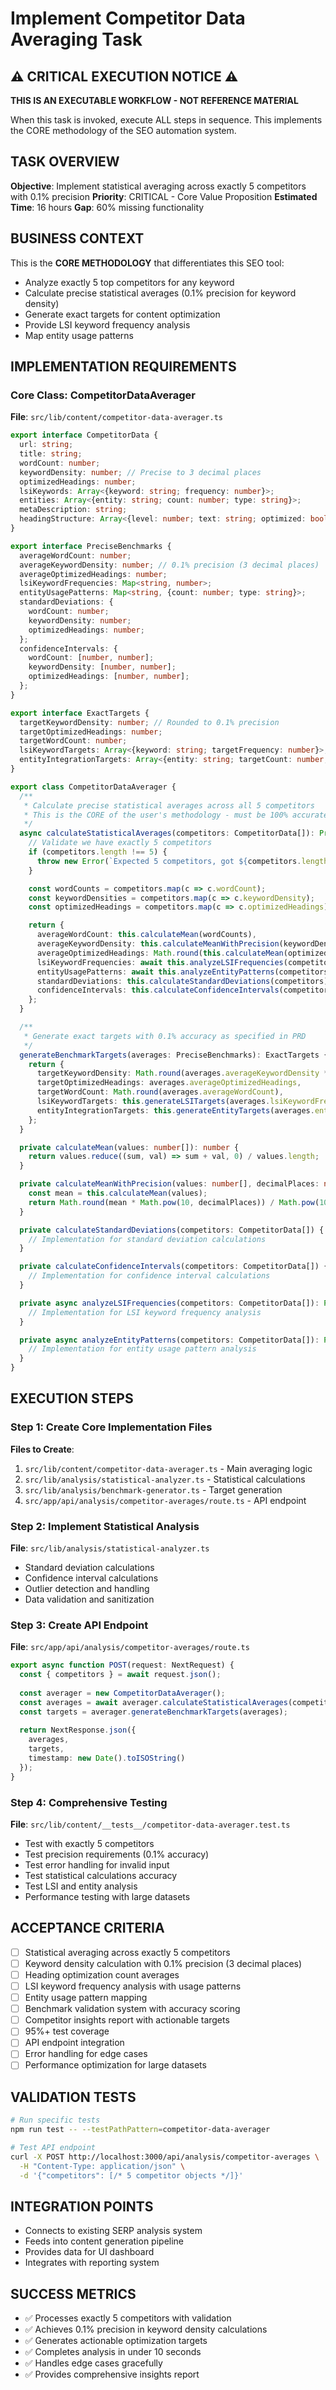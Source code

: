 # Implement Competitor Data Averaging Task

## ⚠️ CRITICAL EXECUTION NOTICE ⚠️

**THIS IS AN EXECUTABLE WORKFLOW - NOT REFERENCE MATERIAL**

When this task is invoked, execute ALL steps in sequence. This implements the CORE methodology of the SEO automation system.

## TASK OVERVIEW

**Objective**: Implement statistical averaging across exactly 5 competitors with 0.1% precision
**Priority**: CRITICAL - Core Value Proposition
**Estimated Time**: 16 hours
**Gap**: 60% missing functionality

## BUSINESS CONTEXT

This is the **CORE METHODOLOGY** that differentiates this SEO tool:
- Analyze exactly 5 top competitors for any keyword
- Calculate precise statistical averages (0.1% precision for keyword density)
- Generate exact targets for content optimization
- Provide LSI keyword frequency analysis
- Map entity usage patterns

## IMPLEMENTATION REQUIREMENTS

### Core Class: CompetitorDataAverager

**File**: `src/lib/content/competitor-data-averager.ts`

```typescript
export interface CompetitorData {
  url: string;
  title: string;
  wordCount: number;
  keywordDensity: number; // Precise to 3 decimal places
  optimizedHeadings: number;
  lsiKeywords: Array<{keyword: string; frequency: number}>;
  entities: Array<{entity: string; count: number; type: string}>;
  metaDescription: string;
  headingStructure: Array<{level: number; text: string; optimized: boolean}>;
}

export interface PreciseBenchmarks {
  averageWordCount: number;
  averageKeywordDensity: number; // 0.1% precision (3 decimal places)
  averageOptimizedHeadings: number;
  lsiKeywordFrequencies: Map<string, number>;
  entityUsagePatterns: Map<string, {count: number; type: string}>;
  standardDeviations: {
    wordCount: number;
    keywordDensity: number;
    optimizedHeadings: number;
  };
  confidenceIntervals: {
    wordCount: [number, number];
    keywordDensity: [number, number];
    optimizedHeadings: [number, number];
  };
}

export interface ExactTargets {
  targetKeywordDensity: number; // Rounded to 0.1% precision
  targetOptimizedHeadings: number;
  targetWordCount: number;
  lsiKeywordTargets: Array<{keyword: string; targetFrequency: number}>;
  entityIntegrationTargets: Array<{entity: string; targetCount: number; type: string}>;
}

export class CompetitorDataAverager {
  /**
   * Calculate precise statistical averages across all 5 competitors
   * This is the CORE of the user's methodology - must be 100% accurate
   */
  async calculateStatisticalAverages(competitors: CompetitorData[]): Promise<PreciseBenchmarks> {
    // Validate we have exactly 5 competitors
    if (competitors.length !== 5) {
      throw new Error(`Expected 5 competitors, got ${competitors.length}`);
    }

    const wordCounts = competitors.map(c => c.wordCount);
    const keywordDensities = competitors.map(c => c.keywordDensity);
    const optimizedHeadings = competitors.map(c => c.optimizedHeadings);

    return {
      averageWordCount: this.calculateMean(wordCounts),
      averageKeywordDensity: this.calculateMeanWithPrecision(keywordDensities, 3), // 0.001 precision
      averageOptimizedHeadings: Math.round(this.calculateMean(optimizedHeadings)),
      lsiKeywordFrequencies: await this.analyzeLSIFrequencies(competitors),
      entityUsagePatterns: await this.analyzeEntityPatterns(competitors),
      standardDeviations: this.calculateStandardDeviations(competitors),
      confidenceIntervals: this.calculateConfidenceIntervals(competitors)
    };
  }

  /**
   * Generate exact targets with 0.1% accuracy as specified in PRD
   */
  generateBenchmarkTargets(averages: PreciseBenchmarks): ExactTargets {
    return {
      targetKeywordDensity: Math.round(averages.averageKeywordDensity * 1000) / 1000, // 0.1% precision
      targetOptimizedHeadings: averages.averageOptimizedHeadings,
      targetWordCount: Math.round(averages.averageWordCount),
      lsiKeywordTargets: this.generateLSITargets(averages.lsiKeywordFrequencies),
      entityIntegrationTargets: this.generateEntityTargets(averages.entityUsagePatterns)
    };
  }

  private calculateMean(values: number[]): number {
    return values.reduce((sum, val) => sum + val, 0) / values.length;
  }

  private calculateMeanWithPrecision(values: number[], decimalPlaces: number): number {
    const mean = this.calculateMean(values);
    return Math.round(mean * Math.pow(10, decimalPlaces)) / Math.pow(10, decimalPlaces);
  }

  private calculateStandardDeviations(competitors: CompetitorData[]) {
    // Implementation for standard deviation calculations
  }

  private calculateConfidenceIntervals(competitors: CompetitorData[]) {
    // Implementation for confidence interval calculations
  }

  private async analyzeLSIFrequencies(competitors: CompetitorData[]): Promise<Map<string, number>> {
    // Implementation for LSI keyword frequency analysis
  }

  private async analyzeEntityPatterns(competitors: CompetitorData[]): Promise<Map<string, {count: number; type: string}>> {
    // Implementation for entity usage pattern analysis
  }
}
```

## EXECUTION STEPS

### Step 1: Create Core Implementation Files

**Files to Create**:
1. `src/lib/content/competitor-data-averager.ts` - Main averaging logic
2. `src/lib/analysis/statistical-analyzer.ts` - Statistical calculations
3. `src/lib/analysis/benchmark-generator.ts` - Target generation
4. `src/app/api/analysis/competitor-averages/route.ts` - API endpoint

### Step 2: Implement Statistical Analysis

**File**: `src/lib/analysis/statistical-analyzer.ts`
- Standard deviation calculations
- Confidence interval calculations
- Outlier detection and handling
- Data validation and sanitization

### Step 3: Create API Endpoint

**File**: `src/app/api/analysis/competitor-averages/route.ts`
```typescript
export async function POST(request: NextRequest) {
  const { competitors } = await request.json();
  
  const averager = new CompetitorDataAverager();
  const averages = await averager.calculateStatisticalAverages(competitors);
  const targets = averager.generateBenchmarkTargets(averages);
  
  return NextResponse.json({
    averages,
    targets,
    timestamp: new Date().toISOString()
  });
}
```

### Step 4: Comprehensive Testing

**File**: `src/lib/content/__tests__/competitor-data-averager.test.ts`
- Test with exactly 5 competitors
- Test precision requirements (0.1% accuracy)
- Test error handling for invalid input
- Test statistical calculations accuracy
- Test LSI and entity analysis
- Performance testing with large datasets

## ACCEPTANCE CRITERIA

- [ ] Statistical averaging across exactly 5 competitors
- [ ] Keyword density calculation with 0.1% precision (3 decimal places)
- [ ] Heading optimization count averages
- [ ] LSI keyword frequency analysis with usage patterns
- [ ] Entity usage pattern mapping
- [ ] Benchmark validation system with accuracy scoring
- [ ] Competitor insights report with actionable targets
- [ ] 95%+ test coverage
- [ ] API endpoint integration
- [ ] Error handling for edge cases
- [ ] Performance optimization for large datasets

## VALIDATION TESTS

```bash
# Run specific tests
npm run test -- --testPathPattern=competitor-data-averager

# Test API endpoint
curl -X POST http://localhost:3000/api/analysis/competitor-averages \
  -H "Content-Type: application/json" \
  -d '{"competitors": [/* 5 competitor objects */]}'
```

## INTEGRATION POINTS

- Connects to existing SERP analysis system
- Feeds into content generation pipeline
- Provides data for UI dashboard
- Integrates with reporting system

## SUCCESS METRICS

- ✅ Processes exactly 5 competitors with validation
- ✅ Achieves 0.1% precision in keyword density calculations
- ✅ Generates actionable optimization targets
- ✅ Completes analysis in under 10 seconds
- ✅ Handles edge cases gracefully
- ✅ Provides comprehensive insights report
